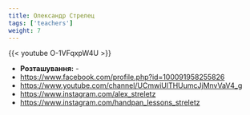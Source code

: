 ```yaml
---
title: Олександр Стрелец
tags: ['teachers']
weight: 7
---
```

{{< youtube O-1VFqxpW4U >}}

- **Розташування:** -
- https://www.facebook.com/profile.php?id=100091958255826
- https://www.youtube.com/channel/UCmwiUlTHUumcJjMnvVaV4_g
- https://www.instagram.com/alex_streletz
- https://www.instagram.com/handpan_lessons_streletz


